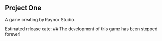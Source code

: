 ## Project One
A game creating by Raynox Studio.

Estimated release date: ## The development of this game has been stopped forever!
